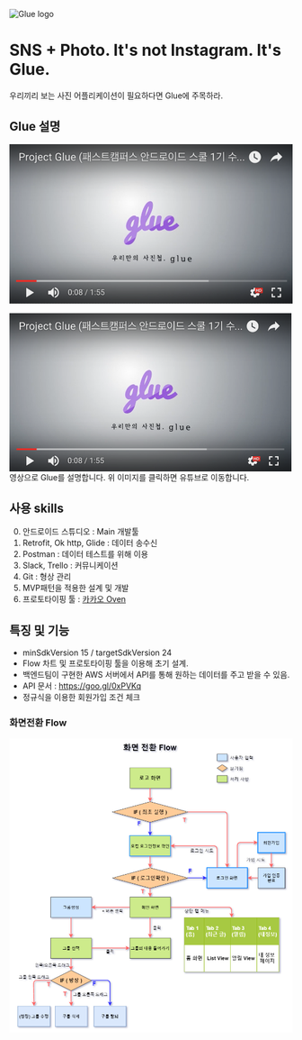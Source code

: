 ![Glue logo](https://github.com/conquerex/Project_Glue/blob/master/app/src/main/res/drawable/gluelogo_pu.png?raw=true)

# SNS + Photo. It's not Instagram. It's Glue.

우리끼리 보는 사진 어플리케이션이 필요하다면 Glue에 주목하라.

## Glue 설명

[![ScreenShot](https://github.com/conquerex/Project_Glue/blob/master/app/src/main/res/drawable/glue_youtube.png?raw=true)](https://youtu.be/jpPAG4Tlhmk)

<a href="https://youtu.be/jpPAG4Tlhmk">
  <img src="https://github.com/conquerex/Project_Glue/blob/master/app/src/main/res/drawable/glue_youtube2.png?raw=true" align="left" width="600" >
</a>


영상으로 Glue를 설명합니다. 위 이미지를 클릭하면 유튜브로 이동합니다.

## 사용 skills

0. 안드로이드 스튜디오 : Main 개발툴
1. Retrofit, Ok http, Glide : 데이터 송수신
2. Postman : 데이터 테스트를 위해 이용
3. Slack, Trello : 커뮤니케이션
4. Git : 형상 관리
5. MVP패턴을 적용한 설계 및 개발
6. 프로토타이핑 툴 : [카카오 Oven](https://goo.gl/bEYmfR)



## 특징 및 기능

- minSdkVersion 15 / targetSdkVersion 24
- Flow 차트 및 프로토타이핑 툴을 이용해 초기 설계.
- 백엔드팀이 구현한 AWS 서버에서 API를 통해 원하는 데이터를 주고 받을 수 있음.
- API 문서 : https://goo.gl/0xPVKq
- 정규식을 이용한 회원가입 조건 체크

### 화면전환 Flow

<img src="https://github.com/conquerex/Project_Glue/blob/master/app/src/main/res/drawable/flow2.png?raw=true" align="left" width="720" >
